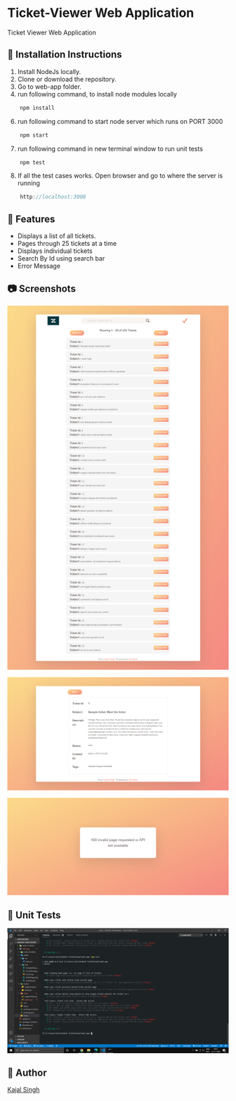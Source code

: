 # Ticket-Viewer Web Application
Ticket Viewer Web Application

## 🚀 Installation Instructions

1. Install NodeJs locally.
2. Clone or download the repository.
4. Go to web-app folder. 
5. run following command, to install node modules locally
```javascript
    npm install
```
6. run following command to start node server which runs on PORT 3000
```javascript
    npm start
```
7. run following command in new terminal window to run unit tests
```javascript
    npm test
```
8. If all the test cases works. Open browser and go to where the server is running
```javascript
    http://localhost:3000
```
## 📢 Features

* Displays a list of all tickets.
* Pages through 25 tickets at a time
* Displays individual tickets
* Search By Id using search bar
* Error Message


## 📷 Screenshots

![List View](https://github.com/kajal1106/Ticket-Viewer/blob/master/web-app/public/img/IndexPage.png "List View")

![Single Ticket View](https://github.com/kajal1106/Ticket-Viewer/blob/master/web-app/public/img/DetailedView.png "Single Ticket View")

![Error message](https://github.com/kajal1106/Ticket-Viewer/blob/master/web-app/public/img/ErrorMessage.png "Error Message")


## 🔧 Unit Tests

![Testing code](https://github.com/kajal1106/Ticket-Viewer/blob/master/web-app/public/img/TestCases.png "Unit Test")

## 🐾 Author

[Kajal Singh](https://github.com/kajal1106)
